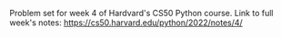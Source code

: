Problem set for week 4 of Hardvard's CS50 Python course.
Link to full week's notes: https://cs50.harvard.edu/python/2022/notes/4/